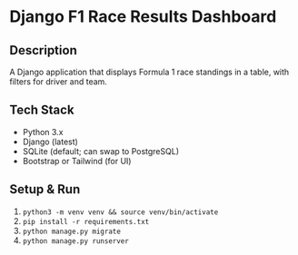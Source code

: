 # Django F1 Race Results Dashboard

## Description
A Django application that displays Formula 1 race standings in a table, with filters for driver and team.

## Tech Stack
- Python 3.x
- Django (latest)
- SQLite (default; can swap to PostgreSQL)
- Bootstrap or Tailwind (for UI)

## Setup & Run
1. `python3 -m venv venv && source venv/bin/activate`  
2. `pip install -r requirements.txt`  
3. `python manage.py migrate`  
4. `python manage.py runserver`  
